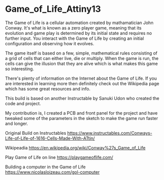 # Game_of_Life_Attiny13

The Game of Life is a cellular automation created by mathamatician John Conway. It's what is known as a zero player game, meaning that its evolution and game play is determined by its initial state and requires no further input. You interact with the Game of Life by creating an initial configuration and observing how it evolves.

The game itself is based on a few, simple, mathematical rules consisting of a grid of cells that can either live, die or multiply. When the game is run, the cells can give the illusion that they are alive which is what makes this game so interesting.

There's plenty of information on the Internet about the Game of Life. If you are interested in learning more then definitely check out the Wikipedia page which has some great resources and info.

This build is based on another Instructable by Sanuki Udon who created the code and project.

My contribution is, I created a PCB and front panel for the project and have tweaked some of the parameters in the sketch to make the game run faster and longer.

Original Build on Instructables
https://www.instructables.com/Conways-Life-of-Life-of-1616-Cells-Made-With-ATtin/

Wikipeadia
https://en.wikipedia.org/wiki/Conway%27s_Game_of_Life

Play Game of Life on line
https://playgameoflife.com/

Building a computer in the Game of Life
https://www.nicolasloizeau.com/gol-computer
